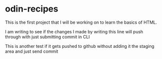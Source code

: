# odin-recipes

This is the first project that I will be working on to learn the basics of HTML.

I am writing to see if the changes I made by writing this line will push through with just submitting commit in CLI 

This is another test if it gets pushed to github without adding it the staging area and just send commit